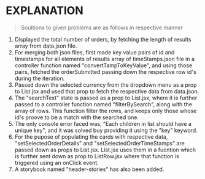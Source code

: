 # EXPLANATION

> Soultions to given problems are as follows in respective manner

1. Displayed the total number of orders, by fetching the length of results array from data.json file.
2. For merging both json files, first made key value pairs of id and timestamps for all elements of results array of timeStamps.json file in a controller function named "convertTampToKeyValue", and using those pairs, fetched the orderSubmitted passing down the respective row id's during the iteration.
3. Passed down the selected currency from the dropdown menu as a prop to List.jsx and used that prop to fetch the respective data from data.json.
4. The "searchText" state is passed as a prop to List.jsx, where it is further passed to a controller function named "filterBySearch", along with the array of rows. This function filter the rows, and keeps only those whose id's proove to be a match with the searched one.
5. The only console error faced was, "Each children in list should have a unique key", and it was solved buy providing it using the "key" keyword.
6. For the pupose of populating the cards with respective data, "setSelectedOrderDetails" and "setSelectedOrderTimeStamps" are passed down as props to List.jsx. List.jsx uses them in a fucntion which is further sent down as prop to ListRow.jsx where that function is triggered using an onClick event.
7. A storybook named "header-stories" has also been added.

